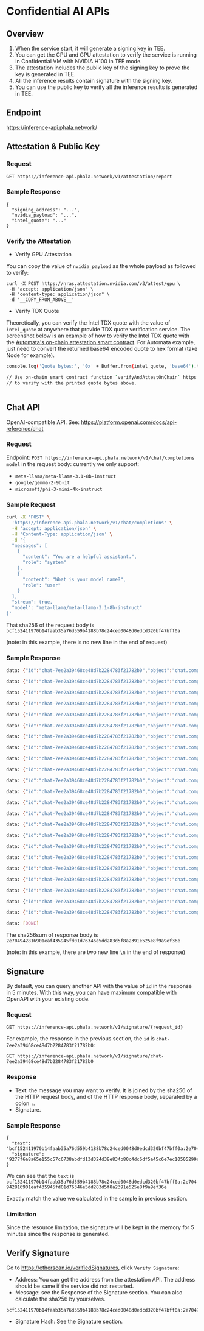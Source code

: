 # Confidential AI APIs

## Overview

1. When the service start, it will generate a signing key in TEE.
2. You can get the CPU and GPU attestation to verify the service is running in Confidential VM with NVIDIA H100 in TEE mode.
3. The attestation includes the public key of the signing key to prove the key is generated in TEE.
4. All the inference results contain signature with the signing key.
5. You can use the public key to verify all the inference results is generated in TEE. 

## Endpoint

https://inference-api.phala.network/

## Attestation & Public Key

### Request

`GET https://inference-api.phala.network/v1/attestation/report`

### Sample Response

```
{
  "signing_address": "...",
  "nvidia_payload": "...",
  "intel_quote": "..."
}
```

### Verify the Attestation

- Verify GPU Attestation

You can copy the value of `nvidia_payload` as the whole payload as followed to verify:

```
curl -X POST https://nras.attestation.nvidia.com/v3/attest/gpu \
 -H "accept: application/json" \
 -H "content-type: application/json" \
 -d '__COPY_FROM_ABOVE__'
```

- Verify TDX Quote

Theoretically, you can verify the Intel TDX quote with the value of `intel_quote` at anywhere that provide TDX quote verification service. The screenshot below is an example of how to verify the Intel TDX quote with the [Automata's on-chain attestation smart contract](https://explorer.ata.network/address/0xE26E11B257856B0bEBc4C759aaBDdea72B64351F/contract/65536_2/readContract#F6). For Automata example, just need to convert the returned base64 encoded quote to hex format (take Node for example).

```sh
console.log('Quote bytes:', '0x' + Buffer.from(intel_quote, 'base64').toString('hex'));

// Use on-chain smart contract function `verifyAndAttestOnChain` https://explorer.ata.network/address/0xE26E11B257856B0bEBc4C759aaBDdea72B64351F/contract/65536_2/readContract#F6
// to verify with the printed quote bytes above.
```

<figure><img src="../.gitbook/assets/automata-attestation.png" alt=""><figcaption></figcaption></figure>

## Chat API

OpenAI-compatible API. See: https://platform.openai.com/docs/api-reference/chat

### Request

Endpoint: `POST https://inference-api.phala.network/v1/chat/completions`
`model` in the request body: currently we only support:

- `meta-llama/meta-llama-3.1-8b-instruct`
- `google/gemma-2-9b-it`
- `microsoft/phi-3-mini-4k-instruct`

### Sample Request

```bash
curl -X 'POST' \
  'https://inference-api.phala.network/v1/chat/completions' \
  -H 'accept: application/json' \
  -H 'Content-Type: application/json' \
  -d '{
  "messages": [
    {
      "content": "You are a helpful assistant.",
      "role": "system"
    },
    {
      "content": "What is your model name?",
      "role": "user"
    }
  ],
  "stream": true,
  "model": "meta-llama/meta-llama-3.1-8b-instruct"
}'
```

That sha256 of the request body is `bcf152411970b14faab35a76d559b4188b78c24ced0048d0edcd320bf47bff0a`

(note: in this example, there is no new line in the end of request)

### Sample Response

```bash
data: {"id":"chat-7ee2a39468ce48d7b2284783f21782b0","object":"chat.completion.chunk","created":1728887353,"model":"meta-llama/meta-llama-3.1-8b-instruct","choices":[{"index":0,"delta":{"role":"assistant"},"logprobs":null,"finish_reason":null}]}

data: {"id":"chat-7ee2a39468ce48d7b2284783f21782b0","object":"chat.completion.chunk","created":1728887353,"model":"meta-llama/meta-llama-3.1-8b-instruct","choices":[{"index":0,"delta":{"content":"I"},"logprobs":null,"finish_reason":null}]}

data: {"id":"chat-7ee2a39468ce48d7b2284783f21782b0","object":"chat.completion.chunk","created":1728887353,"model":"meta-llama/meta-llama-3.1-8b-instruct","choices":[{"index":0,"delta":{"content":"'m"},"logprobs":null,"finish_reason":null}]}

data: {"id":"chat-7ee2a39468ce48d7b2284783f21782b0","object":"chat.completion.chunk","created":1728887353,"model":"meta-llama/meta-llama-3.1-8b-instruct","choices":[{"index":0,"delta":{"content":" an"},"logprobs":null,"finish_reason":null}]}

data: {"id":"chat-7ee2a39468ce48d7b2284783f21782b0","object":"chat.completion.chunk","created":1728887353,"model":"meta-llama/meta-llama-3.1-8b-instruct","choices":[{"index":0,"delta":{"content":" AI"},"logprobs":null,"finish_reason":null}]}

data: {"id":"chat-7ee2a39468ce48d7b2284783f21782b0","object":"chat.completion.chunk","created":1728887353,"model":"meta-llama/meta-llama-3.1-8b-instruct","choices":[{"index":0,"delta":{"content":" model"},"logprobs":null,"finish_reason":null}]}

data: {"id":"chat-7ee2a39468ce48d7b2284783f21782b0","object":"chat.completion.chunk","created":1728887353,"model":"meta-llama/meta-llama-3.1-8b-instruct","choices":[{"index":0,"delta":{"content":" known"},"logprobs":null,"finish_reason":null}]}

data: {"id":"chat-7ee2a39468ce48d7b2284783f21782b0","object":"chat.completion.chunk","created":1728887353,"model":"meta-llama/meta-llama-3.1-8b-instruct","choices":[{"index":0,"delta":{"content":" as"},"logprobs":null,"finish_reason":null}]}

data: {"id":"chat-7ee2a39468ce48d7b2284783f21782b0","object":"chat.completion.chunk","created":1728887353,"model":"meta-llama/meta-llama-3.1-8b-instruct","choices":[{"index":0,"delta":{"content":" L"},"logprobs":null,"finish_reason":null}]}

data: {"id":"chat-7ee2a39468ce48d7b2284783f21782b0","object":"chat.completion.chunk","created":1728887353,"model":"meta-llama/meta-llama-3.1-8b-instruct","choices":[{"index":0,"delta":{"content":"lama"},"logprobs":null,"finish_reason":null}]}

data: {"id":"chat-7ee2a39468ce48d7b2284783f21782b0","object":"chat.completion.chunk","created":1728887353,"model":"meta-llama/meta-llama-3.1-8b-instruct","choices":[{"index":0,"delta":{"content":"."},"logprobs":null,"finish_reason":null}]}

data: {"id":"chat-7ee2a39468ce48d7b2284783f21782b0","object":"chat.completion.chunk","created":1728887353,"model":"meta-llama/meta-llama-3.1-8b-instruct","choices":[{"index":0,"delta":{"content":" L"},"logprobs":null,"finish_reason":null}]}

data: {"id":"chat-7ee2a39468ce48d7b2284783f21782b0","object":"chat.completion.chunk","created":1728887353,"model":"meta-llama/meta-llama-3.1-8b-instruct","choices":[{"index":0,"delta":{"content":"lama"},"logprobs":null,"finish_reason":null}]}

data: {"id":"chat-7ee2a39468ce48d7b2284783f21782b0","object":"chat.completion.chunk","created":1728887353,"model":"meta-llama/meta-llama-3.1-8b-instruct","choices":[{"index":0,"delta":{"content":" stands"},"logprobs":null,"finish_reason":null}]}

data: {"id":"chat-7ee2a39468ce48d7b2284783f21782b0","object":"chat.completion.chunk","created":1728887353,"model":"meta-llama/meta-llama-3.1-8b-instruct","choices":[{"index":0,"delta":{"content":" for"},"logprobs":null,"finish_reason":null}]}

data: {"id":"chat-7ee2a39468ce48d7b2284783f21782b0","object":"chat.completion.chunk","created":1728887353,"model":"meta-llama/meta-llama-3.1-8b-instruct","choices":[{"index":0,"delta":{"content":" \""},"logprobs":null,"finish_reason":null}]}

data: {"id":"chat-7ee2a39468ce48d7b2284783f21782b0","object":"chat.completion.chunk","created":1728887353,"model":"meta-llama/meta-llama-3.1-8b-instruct","choices":[{"index":0,"delta":{"content":"Large"},"logprobs":null,"finish_reason":null}]}

data: {"id":"chat-7ee2a39468ce48d7b2284783f21782b0","object":"chat.completion.chunk","created":1728887353,"model":"meta-llama/meta-llama-3.1-8b-instruct","choices":[{"index":0,"delta":{"content":" Language"},"logprobs":null,"finish_reason":null}]}

data: {"id":"chat-7ee2a39468ce48d7b2284783f21782b0","object":"chat.completion.chunk","created":1728887353,"model":"meta-llama/meta-llama-3.1-8b-instruct","choices":[{"index":0,"delta":{"content":" Model"},"logprobs":null,"finish_reason":null}]}

data: {"id":"chat-7ee2a39468ce48d7b2284783f21782b0","object":"chat.completion.chunk","created":1728887353,"model":"meta-llama/meta-llama-3.1-8b-instruct","choices":[{"index":0,"delta":{"content":" Meta"},"logprobs":null,"finish_reason":null}]}

data: {"id":"chat-7ee2a39468ce48d7b2284783f21782b0","object":"chat.completion.chunk","created":1728887353,"model":"meta-llama/meta-llama-3.1-8b-instruct","choices":[{"index":0,"delta":{"content":" AI"},"logprobs":null,"finish_reason":null}]}

data: {"id":"chat-7ee2a39468ce48d7b2284783f21782b0","object":"chat.completion.chunk","created":1728887353,"model":"meta-llama/meta-llama-3.1-8b-instruct","choices":[{"index":0,"delta":{"content":".\""},"logprobs":null,"finish_reason":null}]}

data: {"id":"chat-7ee2a39468ce48d7b2284783f21782b0","object":"chat.completion.chunk","created":1728887353,"model":"meta-llama/meta-llama-3.1-8b-instruct","choices":[{"index":0,"delta":{"content":""},"logprobs":null,"finish_reason":"stop","stop_reason":null}]}

data: [DONE]

```

The sha256sum of response body is `2e704942816901eaf435945fd01d76346e5dd283d5f8a2391e525e8f9a9ef36e`

(note: in this example, there are two new line `\n` in the end of response)

## Signature

By default, you can query another API with the value of `id` in the response in 5 minutes. With this way, you can have maximum compatible with OpenAPI with your existing code.

### Request

`GET https://inference-api.phala.network/v1/signature/{request_id}`

For example, the response in the previous section, the `id` is `chat-7ee2a39468ce48d7b2284783f21782b0`:

`GET https://inference-api.phala.network/v1/signature/chat-7ee2a39468ce48d7b2284783f21782b0` 

### Response

- Text: the message you may want to verify. It is joined by the sha256 of the HTTP request body, and of the HTTP response body, separated by a colon `:`.
- Signature.

### Sample Response

```
{
  "text": "bcf152411970b14faab35a76d559b4188b78c24ced0048d0edcd320bf47bff0a:2e704942816901eaf435945fd01d76346e5dd283d5f8a2391e525e8f9a9ef36e",
  "signature": "9277f6a8a65e155c57c6738abdfd13d324d38e834b80c4dc6df5a45c6e7ec10505299edffb36ed0639529b8d96488238019e8fe240369a9344993809845cf2151c"
}
```

We can see that the `text` is `bcf152411970b14faab35a76d559b4188b78c24ced0048d0edcd320bf47bff0a:2e704942816901eaf435945fd01d76346e5dd283d5f8a2391e525e8f9a9ef36e`

Exactly match the value we calculated in the sample in previous section.

### Limitation

Since the resource limitation, the signature will be kept in the memory for 5 minutes since the response is generated.

## Verify Signature

Go to https://etherscan.io/verifiedSignatures, click `Verify Signature`:

- Address: You can get the address from the attestation API. The address should be same if the service did not restarted.
- Message: see the Response of the Signature section. You can also calculate the sha256 by yourselves.

```
bcf152411970b14faab35a76d559b4188b78c24ced0048d0edcd320bf47bff0a:2e704942816901eaf435945fd01d76346e5dd283d5f8a2391e525e8f9a9ef36e
```

- Signature Hash: See the Signature section.